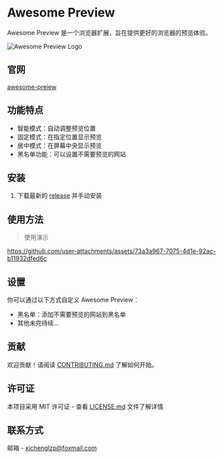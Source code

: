 # Awesome Preview

Awesome Preview 是一个浏览器扩展，旨在提供更好的浏览器的预览体验。

![Awesome Preview Logo](path/to/logo.png)

## 官网
[awesome-preiew](https://awesome-preiew.pages.dev/)

## 功能特点

- 智能模式：自动调整预览位置
- 固定模式：在指定位置显示预览
- 居中模式：在屏幕中央显示预览
- 黑名单功能：可以设置不需要预览的网站

## 安装

1. 下载最新的 [release](https://github.com/XiCheng148/Awesome-Preview/releases) 并手动安装

## 使用方法
> 使用演示

https://github.com/user-attachments/assets/73a3a967-7075-4d1e-92ac-b11932dfed6c

## 设置

你可以通过以下方式自定义 Awesome Preview：

- 黑名单：添加不需要预览的网站到黑名单
- 其他未完待续...


## 贡献

欢迎贡献！请阅读 [CONTRIBUTING.md](link_to_contributing_file) 了解如何开始。

## 许可证

本项目采用 MIT 许可证 - 查看 [LICENSE.md](link_to_license_file) 文件了解详情

## 联系方式

邮箱 - xichenglzp@foxmail.com

